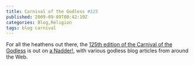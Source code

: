 ```yaml
---
title: Carnival of the Godless #125
published: 2009-09-09T00:42:19Z
categories: Blog,Religion
tags: blog carnival
---
```


For all the heathens out there, the <a href="http://anadder.com/cotg">125th edition of the Carnival of the Godless</a> is out on <a href="http://anadder.com/">a Nadder!</a>, with various godless blog articles from around the Web.

